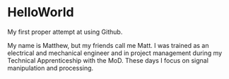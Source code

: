 # HelloWorld
My first proper attempt at using Github.

My name is Matthew, but my friends call me Matt.  I was trained as an electrical and mechanical engineer and in project management during my Technical Apprenticeship with the MoD.  These days I focus on signal manipulation and processing.

